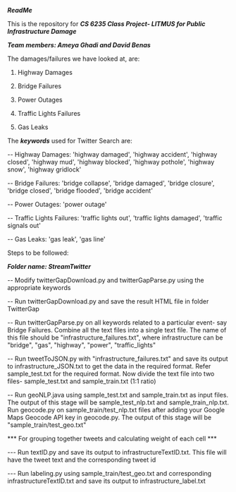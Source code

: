 ***ReadMe***

This is the repository for 
***CS 6235 Class Project- LITMUS for Public Infrastructure Damage***

***Team members: Ameya Ghadi and David Benas***

The damages/failures we have looked at, are:

1) Highway Damages

2) Bridge Failures

3) Power Outages

4) Traffic Lights Failures

5) Gas Leaks


The ***keywords*** used for Twitter Search are:

-- Highway Damages: 'highway damaged', 'highway accident', 'highway closed', 'highway mud', 'highway blocked', 'highway pothole', 'highway snow', 'highway gridlock'

-- Bridge Failures: 'bridge collapse', 'bridge damaged', 'bridge closure', 'bridge closed', 'bridge flooded', 'bridge accident'

-- Power Outages: 'power outage'

-- Traffic Lights Failures: 'traffic lights out', 'traffic lights damaged', 'traffic signals out'

-- Gas Leaks: 'gas leak', 'gas line'


Steps to be followed:

***Folder name: StreamTwitter***

-- Modify twitterGapDownload.py and twitterGapParse.py using the appropriate keywords

-- Run twitterGapDownload.py and save the result HTML file in folder TwitterGap

-- Run twitterGapParse.py on all keywords related to a particular event- say Bridge Failures. Combine all the text files into a single text file. The name of this file should be "infrastructure_failures.txt", where infrastructure can be "bridge", "gas", "highway", "power", "traffic_lights"

-- Run tweetToJSON.py with "infrastructure_failures.txt"  and save its output to infrastructure_JSON.txt to get the data in the required format. Refer sample_test.txt for the required format. Now divide the text file into two files- sample_test.txt and sample_train.txt (1:1 ratio)

-- Run geoNLP.java using sample_test.txt and sample_train.txt as input files. The output of this stage will be sample_test_nlp.txt and sample_train_nlp.txt. Run geocode.py on sample_train/test_nlp.txt files after adding your Google Maps Geocode API key in geocode.py. The output of this stage will be "sample_train/test_geo.txt"


*** For grouping together tweets and calculating weight of each cell ***

--- Run textID.py and save its output to infrastructureTextID.txt. This file will have the tweet text and the corresponding tweet id

--- Run labeling.py using sample_train/test_geo.txt and corresponding infrastructureTextID.txt and save its output to infrastructure_label.txt
